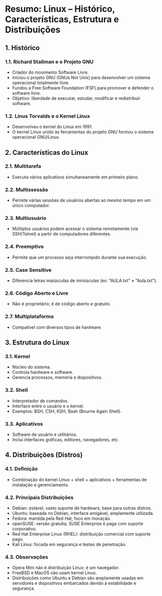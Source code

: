 # Resumo: Linux – Histórico, Características, Estrutura e Distribuições

## 1. Histórico

### 1.1. Richard Stallman e o Projeto GNU
- Criador do movimento Software Livre.
- Iniciou o projeto GNU (GNUs Not Unix) para desenvolver um sistema operacional totalmente livre.
- Fundou a Free Software Foundation (FSF) para promover e defender o software livre.
- Objetivo: liberdade de executar, estudar, modificar e redistribuir software.

### 1.2. Linus Torvalds e o Kernel Linux
- Desenvolveu o kernel do Linux em 1991.
- O kernel Linux unido às ferramentas do projeto GNU formou o sistema operacional GNU/Linux.

## 2. Características do Linux

### 2.1. Multitarefa
- Executa vários aplicativos simultaneamente em primeiro plano.

### 2.2. Multissessão
- Permite várias sessões de usuários abertas ao mesmo tempo em um único computador.

### 2.3. Multiusuário
- Múltiplos usuários podem acessar o sistema remotamente (via SSH/Telnet) a partir de computadores diferentes.

### 2.4. Preemptivo
- Permite que um processo seja interrompido durante sua execução.

### 2.5. Case Sensitive
- Diferencia letras maiúsculas de minúsculas (ex: "AULA.txt" ≠ "Aula.txt").

### 2.6. Código Aberto e Livre
- Não é proprietário; é de código aberto e gratuito.

### 2.7. Multiplataforma
- Compatível com diversos tipos de hardware.

## 3. Estrutura do Linux

### 3.1. Kernel
- Núcleo do sistema.
- Controla hardware e software.
- Gerencia processos, memória e dispositivos.

### 3.2. Shell
- Interpretador de comandos.
- Interface entre o usuário e o kernel.
- Exemplos: BSH, CSH, KSH, Bash (Bourne Again Shell).

### 3.3. Aplicativos
- Software de usuário e utilitários.
- Inclui interfaces gráficas, editores, navegadores, etc.

## 4. Distribuições (Distros)

### 4.1. Definição
- Combinação do kernel Linux + shell + aplicativos + ferramentas de instalação e gerenciamento.

### 4.2. Principais Distribuições
- Debian: estável, vasto suporte de hardware, base para outras distros.
- Ubuntu: baseada no Debian, interface amigável, amplamente utilizada.
- Fedora: mantida pela Red Hat, foco em inovação.
- openSUSE: versão gratuita; SUSE Enterprise é paga com suporte corporativo.
- Red Hat Enterprise Linux (RHEL): distribuição comercial com suporte pago.
- Kali Linux: focada em segurança e testes de penetração.

### 4.3. Observações
- Opera Mini não é distribuição Linux; é um navegador.
- FreeBSD e MacOS não usam kernel Linux.
- Distribuições como Ubuntu e Debian são amplamente usadas em servidores e dispositivos embarcados devido à estabilidade e segurança.